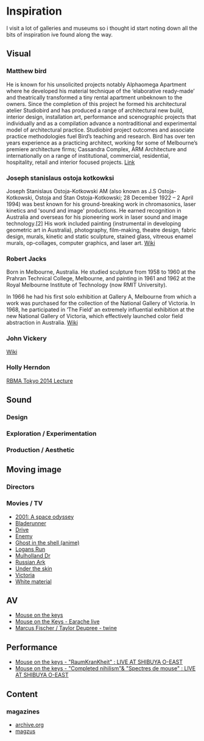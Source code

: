# Inspiration
I visit a lot of galleries and museums so i thought id start noting down all the bits of inspiration ive found along the way.

## Visual
### Matthew bird
He is known for his unsolicited projects notably Alphaomega Apartment where he developed his material technique of the ‘elaborative ready-made’ and theatrically transformed a tiny rental apartment unbeknown to the owners. Since the completion of this project he formed his architectural atelier Studiobird and has produced a range of architectural new build, interior design, installation art, performance and scenographic projects that individually and as a compilation advance a nontraditional and experimental model of architectural practice.
Studiobird project outcomes and associate practice methodologies fuel Bird’s teaching and research.
Bird has over ten years experience as a practicing architect, working for some of Melbourne’s premiere architecture firms; Cassandra Complex, ARM Architecture and internationally on a range of institutional, commercial, residential, hospitality, retail and interior focused projects.
[Link](http://www.artdes.monash.edu.au/people/matthew-bird.html)

### Joseph stanislaus ostoja kotkowksi
Joseph Stanislaus Ostoja-Kotkowski AM (also known as J.S Ostoja-Kotkowski, Ostoja and Stan Ostoja-Kotkowski; 28 December 1922 – 2 April 1994) was best known for his ground-breaking work in chromasonics, laser kinetics and 'sound and image' productions. He earned recognition in Australia and overseas for his pioneering work in laser sound and image technology.[2] His work included painting (instrumental in developing geometric art in Australia), photography, film-making, theatre design, fabric design, murals, kinetic and static sculpture, stained glass, vitreous enamel murals, op-collages, computer graphics, and laser art.
[Wiki](https://en.wikipedia.org/wiki/Joseph_Stanislaus_Ostoja-Kotkowski)

### Robert Jacks
Born in Melbourne, Australia. He studied sculpture from 1958 to 1960 at the Prahran Technical College, Melbourne, and painting in 1961 and 1962 at the Royal Melbourne Institute of Technology (now RMIT University).

In 1966 he had his first solo exhibition at Gallery A, Melbourne from which a work was purchased for the collection of the National Gallery of Victoria. In 1968, he participated in ‘The Field’ an extremely influential exhibition at the new National Gallery of Victoria, which effectively launched color field abstraction in Australia.
[Wiki](https://en.wikipedia.org/wiki/Robert_Jacks)

### John Vickery
[Wiki](https://en.wikipedia.org/wiki/John_Vickery_(artist))

### Holly Herndon
[RBMA Tokyo 2014 Lecture](https://www.youtube.com/watch?v=_XmHQkFo_co)

## Sound
### Design
### Exploration / Experimentation
### Production / Aesthetic

## Moving image
### Directors

### Movies / TV
* [2001: A space odyssey](http://www.imdb.com/title/tt0062622/)
* [Bladerunner](http://www.imdb.com/title/tt0083658)
* [Drive](http://www.imdb.com/title/tt0780504/)
* [Enemy](http://www.imdb.com/title/tt2316411/)
* [Ghost in the shell (anime)](http://www.imdb.com/title/tt0113568/)
* [Logans Run](http://www.imdb.com/title/tt007o4812/)
* [Mulholland Dr](http://www.imdb.com/title/tt0166924/)
* [Russian Ark](http://www.imdb.com/title/tt0318034)
* [Under the skin](http://www.imdb.com/title/tt1441395/)
* [Victoria](http://www.imdb.com/title/tt4226388/)
* [White material](http://www.imdb.com/title/tt1135952/)

## AV
* [Mouse on the keys](https://www.youtube.com/watch?v=UjpOhR_Q9xw)
* [Mouse on the Keys - Earache live](https://www.youtube.com/watch?v=f8oqhlT37VY)
* [Marcus Fischer / Taylor Deupree - twine](https://vimeo.com/141666937)


## Performance
* [Mouse on the keys - "RaumKranKheit" : LIVE AT SHIBUYA O-EAST](https://www.youtube.com/watch?v=YEaXNVlZgVg)
* [Mouse on the keys - "Completed nihilism"& "Spectres de mouse" : LIVE AT SHIBUYA O-EAST](https://www.youtube.com/watch?v=sFoetd0sD6Y)

## Content
### magazines
* [archive.org](https://archive.org/details/magazine_rack)
* [magzus](http://magzus.com/brand/popular_science/)
